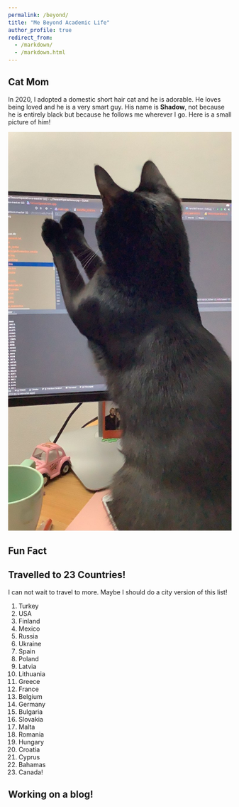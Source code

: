 ```yaml
---
permalink: /beyond/
title: "Me Beyond Academic Life"
author_profile: true
redirect_from: 
  - /markdown/
  - /markdown.html
---
```


## Cat Mom

  In 2020, I adopted a domestic short hair cat and he is adorable. He loves being loved and he is a very smart guy. His name is **Shadow**, not because he is entirely black but because he follows me wherever I go. Here is a small picture of him!
  
  ![Shadow Bumin Debugging](ShadowBumin.png)
  
## Fun Fact

## Travelled to 23 Countries!

I can not wait to travel to more. Maybe I should do a city version of this list!
  1. Turkey
  2. USA
  3. Finland
  4. Mexico
  5. Russia
  6. Ukraine
  7. Spain
  8. Poland
  9. Latvia
  10. Lithuania
  11. Greece
  12. France
  13. Belgium
  14. Germany
  15. Bulgaria
  16. Slovakia
  17. Malta
  18. Romania
  19. Hungary
  20. Croatia
  21. Cyprus
  22. Bahamas
  23. Canada!

## Working on a blog!


